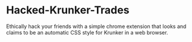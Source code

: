 # Hacked-Krunker-Trades
Ethically hack your friends with a simple chrome extension that looks and claims to be an automatic CSS style for Krunker in a web browser.

